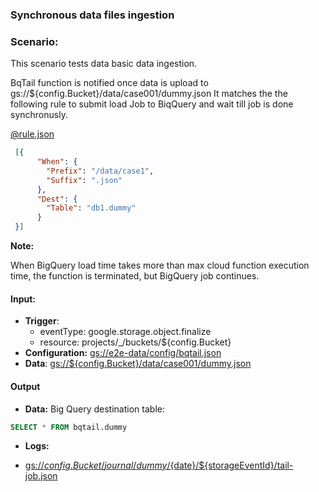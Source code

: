 ### Synchronous data files ingestion

### Scenario:

This scenario tests data basic data ingestion.

BqTail function is notified once data is upload to gs://${config.Bucket}/data/case001/dummy.json
It matches the the following rule to submit load Job to BiqQuery and wait till job is done synchronusly.

[@rule.json](rule.json)
```json
 [{
      "When": {
        "Prefix": "/data/case1",
        "Suffix": ".json"
      },
      "Dest": {
        "Table": "db1.dummy"
      }
 }]
```



**Note:**

When BigQuery load time takes more than max cloud function execution time, the function is terminated, but BigQuery job continues.

#### Input:

* **Trigger**:
    - eventType: google.storage.object.finalize
    - resource: projects/_/buckets/${config.Bucket}
* **Configuration:** [gs://e2e-data/config/bqtail.json](../../../config/bqtail.json)
* **Data**: [gs://${config.Bucket}/data/case001/dummy.json](data/trigger/dummy.json)


#### Output

* **Data:**
Big Query destination table:

```sql
SELECT * FROM bqtail.dummy
```
 
* **Logs:** 

- [gs://${config.Bucket}/journal/dummy/${date}/${storageEventId}/tail-job.json](data/expect/journal/tail-job.json)